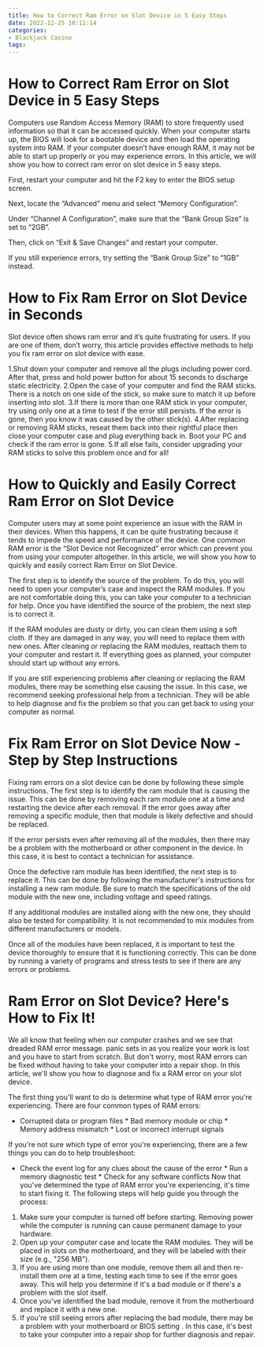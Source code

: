 ```yaml
---
title: How to Correct Ram Error on Slot Device in 5 Easy Steps
date: 2022-12-25 10:11:14
categories:
- Blackjack Casino
tags:
---
```



#  How to Correct Ram Error on Slot Device in 5 Easy Steps

Computers use Random Access Memory (RAM) to store frequently used information so that it can be accessed quickly. When your computer starts up, the BIOS will look for a bootable device and then load the operating system into RAM. If your computer doesn’t have enough RAM, it may not be able to start up properly or you may experience errors. In this article, we will show you how to correct ram error on slot device in 5 easy steps.

First, restart your computer and hit the F2 key to enter the BIOS setup screen.

Next, locate the “Advanced” menu and select “Memory Configuration”.

Under “Channel A Configuration”, make sure that the “Bank Group Size” is set to “2GB”.

Then, click on “Exit & Save Changes” and restart your computer.

If you still experience errors, try setting the “Bank Group Size” to “1GB” instead.

#  How to Fix Ram Error on Slot Device in Seconds

Slot device often shows ram error and it’s quite frustrating for users. If you are one of them, don’t worry, this article provides effective methods to help you fix ram error on slot device with ease.

1.Shut down your computer and remove all the plugs including power cord. After that, press and hold power button for about 15 seconds to discharge static electricity.
2.Open the case of your computer and find the RAM sticks. There is a notch on one side of the stick, so make sure to match it up before inserting into slot.
3.If there is more than one RAM stick in your computer, try using only one at a time to test if the error still persists. If the error is gone, then you know it was caused by the other stick(s).
4.After replacing or removing RAM sticks, reseat them back into their rightful place then close your computer case and plug everything back in. Boot your PC and check if the ram error is gone.
5.If all else fails, consider upgrading your RAM sticks to solve this problem once and for all!

#  How to Quickly and Easily Correct Ram Error on Slot Device

Computer users may at some point experience an issue with the RAM in their devices. When this happens, it can be quite frustrating because it tends to impede the speed and performance of the device. One common RAM error is the “Slot Device not Recognized” error which can prevent you from using your computer altogether. In this article, we will show you how to quickly and easily correct Ram Error on Slot Device.

The first step is to identify the source of the problem. To do this, you will need to open your computer’s case and inspect the RAM modules. If you are not comfortable doing this, you can take your computer to a technician for help. Once you have identified the source of the problem, the next step is to correct it.

If the RAM modules are dusty or dirty, you can clean them using a soft cloth. If they are damaged in any way, you will need to replace them with new ones. After cleaning or replacing the RAM modules, reattach them to your computer and restart it. If everything goes as planned, your computer should start up without any errors.

If you are still experiencing problems after cleaning or replacing the RAM modules, there may be something else causing the issue. In this case, we recommend seeking professional help from a technician. They will be able to help diagnose and fix the problem so that you can get back to using your computer as normal.

#  Fix Ram Error on Slot Device Now - Step by Step Instructions

Fixing ram errors on a slot device can be done by following these simple instructions. The first step is to identify the ram module that is causing the issue. This can be done by removing each ram module one at a time and restarting the device after each removal. If the error goes away after removing a specific module, then that module is likely defective and should be replaced.

If the error persists even after removing all of the modules, then there may be a problem with the motherboard or other component in the device. In this case, it is best to contact a technician for assistance.

Once the defective ram module has been identified, the next step is to replace it. This can be done by following the manufacturer's instructions for installing a new ram module. Be sure to match the specifications of the old module with the new one, including voltage and speed ratings.

If any additional modules are installed along with the new one, they should also be tested for compatibility. It is not recommended to mix modules from different manufacturers or models.

Once all of the modules have been replaced, it is important to test the device thoroughly to ensure that it is functioning correctly. This can be done by running a variety of programs and stress tests to see if there are any errors or problems.

#  Ram Error on Slot Device? Here's How to Fix It!

We all know that feeling when our computer crashes and we see that dreaded RAM error message. panic sets in as you realize your work is lost and you have to start from scratch. But don't worry, most RAM errors can be fixed without having to take your computer into a repair shop. In this article, we'll show you how to diagnose and fix a RAM error on your slot device.

The first thing you'll want to do is determine what type of RAM error you're experiencing. There are four common types of RAM errors:

* Corrupted data or program files * Bad memory module or chip * Memory address mismatch * Lost or incorrect interrupt signals

If you're not sure which type of error you're experiencing, there are a few things you can do to help troubleshoot:

* Check the event log for any clues about the cause of the error * Run a memory diagnostic test * Check for any software conflicts
 Now that you've determined the type of RAM error you're experiencing, it's time to start fixing it. The following steps will help guide you through the process:

1. Make sure your computer is turned off before starting. Removing power while the computer is running can cause permanent damage to your hardware.
2. Open up your computer case and locate the RAM modules. They will be placed in slots on the motherboard, and they will be labeled with their size (e.g., "256 MB").
3. If you are using more than one module, remove them all and then re-install them one at a time, testing each time to see if the error goes away. This will help you determine if it's a bad module or if there's a problem with the slot itself. 
4. Once you've identified the bad module, remove it from the motherboard and replace it with a new one. 
5. If you're still seeing errors after replacing the bad module, there may be a problem with your motherboard or BIOS setting . In this case, it's best to take your computer into a repair shop for further diagnosis and repair.